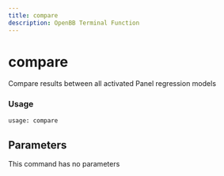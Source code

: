 ```yaml
---
title: compare
description: OpenBB Terminal Function
---
```


# compare

Compare results between all activated Panel regression models

### Usage 
```python
usage: compare
```

## Parameters

This command has no parameters


